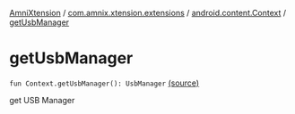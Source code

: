 [AmniXtension](../../index.md) / [com.amnix.xtension.extensions](../index.md) / [android.content.Context](index.md) / [getUsbManager](./get-usb-manager.md)

# getUsbManager

`fun Context.getUsbManager(): UsbManager` [(source)](https://github.com/AmniX/AmniXTension/tree/master/AmniXtension/src/main/java/com/amnix/xtension/extensions/ContextExtension.kt#L624)

get USB Manager

